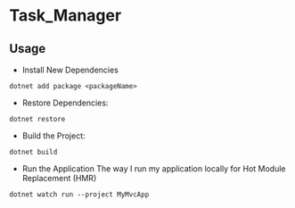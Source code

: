 # Task_Manager

## Usage

- Install New Dependencies

`dotnet add package <packageName>`

- Restore Dependencies:

`dotnet restore`

- Build the Project:

`dotnet build`

- Run the Application
The way I run my application locally for Hot Module Replacement (HMR)

`dotnet watch run --project MyMvcApp` 
